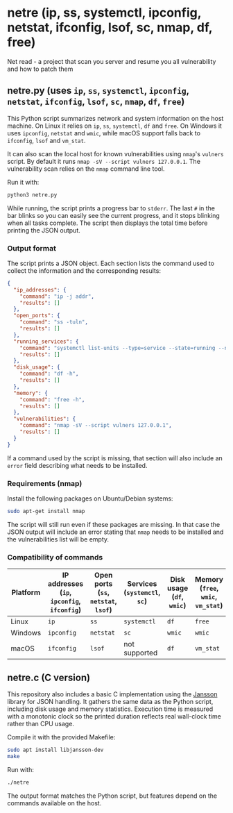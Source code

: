 # netre (ip, ss, systemctl, ipconfig, netstat, ifconfig, lsof, sc, nmap, df, free)
Net read - a project that scan you server and resume you all vulnerability and how to patch them

## netre.py (uses `ip`, `ss`, `systemctl`, `ipconfig`, `netstat`, `ifconfig`, `lsof`, `sc`, `nmap`, `df`, `free`)

This Python script summarizes network and system information on the host machine. On Linux it relies on `ip`, `ss`, `systemctl`, `df` and `free`. On Windows it uses `ipconfig`, `netstat` and `wmic`, while macOS support falls back to `ifconfig`, `lsof` and `vm_stat`.

It can also scan the local host for known vulnerabilities using `nmap`'s
`vulners` script. By default it runs `nmap -sV --script vulners 127.0.0.1`.
The vulnerability scan relies on the `nmap` command line tool.

Run it with:

```bash
python3 netre.py
```

While running, the script prints a progress bar to `stderr`. The last
`#` in the bar blinks so you can easily see the current progress, and it
stops blinking when all tasks complete. The script then displays the
total time before printing the JSON output.

### Output format

The script prints a JSON object. Each section lists the command used to
collect the information and the corresponding results:

```json
{
  "ip_addresses": {
    "command": "ip -j addr",
    "results": []
  },
  "open_ports": {
    "command": "ss -tuln",
    "results": []
  },
  "running_services": {
    "command": "systemctl list-units --type=service --state=running --no-pager --no-legend",
    "results": []
  },
  "disk_usage": {
    "command": "df -h",
    "results": []
  },
  "memory": {
    "command": "free -h",
    "results": []
  },
  "vulnerabilities": {
    "command": "nmap -sV --script vulners 127.0.0.1",
    "results": []
  }
}
```

If a command used by the script is missing, that section will also include an
`error` field describing what needs to be installed.

### Requirements (nmap)

Install the following packages on Ubuntu/Debian systems:

```bash
sudo apt-get install nmap
```

The script will still run even if these packages are missing. In that case the
JSON output will include an error stating that `nmap` needs to be installed and
the vulnerabilities list will be empty.

### Compatibility of commands

| Platform | IP addresses (`ip`, `ipconfig`, `ifconfig`) | Open ports (`ss`, `netstat`, `lsof`) | Services (`systemctl`, `sc`) | Disk usage (`df`, `wmic`) | Memory (`free`, `wmic`, `vm_stat`) | Vulnerability scan (`nmap`) |
|----------|--------------|------------|----------|-------------------|-----------------------------|--------------------|
| Linux    | `ip`         | `ss`       | `systemctl` | `df` | `free` | `nmap` |
| Windows  | `ipconfig`   | `netstat`  | `sc` | `wmic` | `wmic` | `nmap` |
| macOS    | `ifconfig`   | `lsof`     | not supported | `df` | `vm_stat` | `nmap` |

## netre.c (C version)
This repository also includes a basic C implementation using the [Jansson](https://digip.org/jansson/) library for JSON handling.
It gathers the same data as the Python script, including disk usage and memory statistics.
Execution time is measured with a monotonic clock so the printed duration reflects
real wall-clock time rather than CPU usage.

Compile it with the provided Makefile:

```bash
sudo apt install libjansson-dev
make
```

Run with:

```bash
./netre
```

The output format matches the Python script, but features depend on the commands available on the host.
